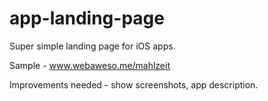 # app-landing-page
Super simple landing page for iOS apps.

Sample - www.webaweso.me/mahlzeit

Improvements needed - show screenshots, app description.
